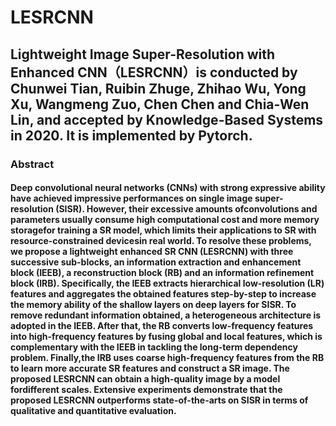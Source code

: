 # LESRCNN
## Lightweight Image Super-Resolution with Enhanced CNN（LESRCNN）is conducted by Chunwei Tian, Ruibin Zhuge, Zhihao Wu, Yong Xu, Wangmeng Zuo, Chen Chen and Chia-Wen Lin, and accepted by Knowledge-Based Systems in 2020. It is implemented by Pytorch.

### Abstract
#### Deep convolutional neural networks (CNNs) with strong expressive ability have achieved impressive performances on single image super-resolution (SISR). However, their excessive amounts ofconvolutions and parameters usually consume high computational cost and more memory storagefor training a SR model, which limits their applications to SR with resource-constrained devicesin real world. To resolve these problems, we propose a lightweight enhanced SR CNN (LESRCNN) with three successive sub-blocks, an information extraction and enhancement block (IEEB), a reconstruction block (RB) and an information refinement block (IRB). Specifically, the IEEB extracts hierarchical low-resolution (LR) features and aggregates the obtained features step-by-step to increase the memory ability of the shallow layers on deep layers for SISR. To remove redundant information obtained, a heterogeneous architecture is adopted in the IEEB. After that, the RB converts low-frequency features into high-frequency features by fusing global and local features, which is complementary with the IEEB in tackling the long-term dependency problem. Finally,the IRB uses coarse high-frequency features from the RB to learn more accurate SR features and construct a SR image. The proposed LESRCNN can obtain a high-quality image by a model fordifferent scales.  Extensive experiments demonstrate that the proposed LESRCNN outperforms state-of-the-arts on SISR in terms of qualitative and quantitative evaluation. 

